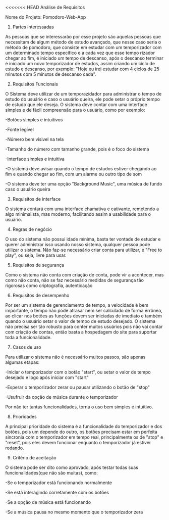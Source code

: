 <<<<<<< HEAD
Análise de Requisitos

Nome do Projeto: Pomodoro-Web-App

1. Partes interessadas

As pessoas que se interessarão por esse projeto são aquelas pessoas que necessitam de algum método de estudo avançado, que nesse caso seria o método de pomodoro, que consiste em estudar com um temporizador com um determinado tempo específico e a cada vez que esse tempo rizador chegar ao fim, é iniciado um tempo de descanso, após o descanso terminar é iniciado um novo temporizador de estudos, assim criando um ciclo de estudo e descanso, por exemplo: "Hoje eu irei estudar com 4 ciclos de 25 minutos com 5 minutos de descanso cada".

2. Requisitos Funcionais

O Sistema deve utilizar de um temporazidador para administrar o tempo de estudo do usuário e caso o usuário queira, ele pode setar o próprio tempo de estudo que ele deseja. O sistema deve contar com uma interface simples e de fácil compreensão para o usuário, como por exemplo:

-Botões simples e intuitivos

-Fonte legível

-Número bem vísivel na tela

-Tamanho do número com tamanho grande, pois é o foco do sistema

-Interface simples e intuitiva

-O sistema deve avisar quando o tempo de estudos estiver chegando ao fim e quando chegar ao fim, com um alarme ou outro tipo de som

-O sistema deve ter uma opção "Background Music", uma música de fundo caso o usuário queira

3. Requisitos de interface

O sistema contará com uma interface chamativa e cativante, remetendo a algo minimalista, mas moderno, facilitando assim a usabilidade para o usuário.

4. Regras de negócio

O uso do sistema não possui idade mínima, basta ter vontade de estudar e querer administrar isso usando nosso sistema, qualquer pessoa pode utilizar o sistema. Não faz-se necessário criar conta para utilizar, é "Free to play", ou seja, livre para usar.

5. Requisitos de segurança

Como o sistema não conta com criação de conta, pode vir a acontecer, mas como não conta, não se faz necessário medidas de segurança tão rigorosas como criptografia, autenticação

6. Requisitos de desempenho

Por ser um sistema de gerenciamento de tempo, a velocidade é bem importante, o tempo não pode atrasar nem ser calculado de forma errônea, ao clicar nos botões as funções devem ser iniciadas de imediato e também quando o usuário setar o valor de tempo de estudo desejado. O sistema não precisa ser tão robusto para conter muitos usuários pois não vai contar com criação de contas, então basta a hospedagem do site para suportar toda a funcionalidade.

7. Casos de uso

Para utilizar o sistema não é necessário muitos passos, são apenas algumas etapas:

-Iniciar o temporizador com o botão "start", ou setar o valor de tempo desejado e logo após iniciar com "start"

-Esperar o temporizador zerar ou pausar utilizando o botão de "stop"

-Usufruir da opção de música durante o temporizador

Por não ter tantas funcionalidades, torna o uso bem simples e intuitivo.

8. Prioridades

A principal prioridade do sistema é a funcionalidade do temporizador e dos botões, pois um depende do outro, os botões precisam estar em perfeita sincronia com o temporizador em tempo real, principalmente os de "stop" e "reset", pois eles devem funcionar enquanto o temporizador já estiver rodando.

9. Critério de aceitação

O sistema pode ser dito como aprovado, após testar todas suas funcionalidades(que não são muitas), como:

-Se o temporizador está funcionando normalmente

-Se está interagindo corretamente com os botões

-Se a opção de música está funcionando

-Se a música pausa no mesmo momento que o temporizador zera
